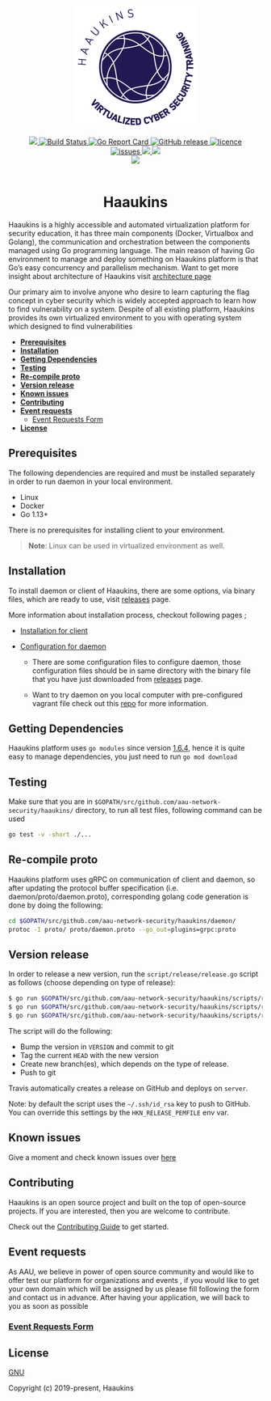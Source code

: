 
<p align="center"> 
<img src=".github/logo/blue240px.png"  />
<div align="center">
<a href="https://beta.ntp-event.dk">
  <img src=https://img.shields.io/badge/platform-try%20haaukins-brightgreen>
  </a>
  <a href="https://travis-ci.com/aau-network-security/haaukins">
    <img src="https://travis-ci.com/aau-network-security/haaukins.svg?branch=master" alt="Build Status">
  </a>
  <a href="https://goreportcard.com/badge/github.com/aau-network-security/haaukins">
    <img src="https://goreportcard.com/badge/github.com/aau-network-security/haaukins?style=flat-square" alt="Go Report Card">
  </a>
  <a href="https://github.com/aau-network-security/haaukins/releases">
    <img src="https://godoc.org/github.com/aau-network-security/haaukins?status.svg" alt="GitHub release">
  </a>
   <a href="https://www.gnu.org/licenses/gpl-3.0Â">
    <img src="https://img.shields.io/badge/License-GPLv3-blue.svg?longCache=true&style=flat-square" alt="licence">
  </a>
  <div align ="center">
  <a href="https://github.com/aau-network-security/haaukins/issues">
  <img src=https://img.shields.io/github/issues/aau-network-security/haaukins?style=flat-square alt="issues">
  
  </a>
  <a href="https://github.com/aau-network-security/haaukins/network/members">
  <img src=https://img.shields.io/github/forks/aau-network-security/haaukins >
  </a>
  <a href="https://github.com/aau-network-security/haaukins/stargazers">
  <img src=https://img.shields.io/github/stars/aau-network-security/haaukins></a>
  </div>
   <a href="https://api.dependabot.com/badges/status?host=github&repo=aau-network-security/haaukins">
  <img src="https://api.dependabot.com/badges/status?host=github&repo=aau-network-security/haaukins">
</a>
  </div>
&nbsp;
<div align="center">
<h1>Haaukins </h1>
</div>

Haaukins is a highly accessible and automated virtualization platform for security education, it has three main components (Docker, Virtualbox and Golang), the communication and orchestration between the components managed using Go programming language. The main reason of having Go environment to manage and deploy something on Haaukins platform is that Go’s easy concurrency and parallelism mechanism. Want to get more insight about architecture of Haaukins visit [architecture page](https://github.com/aau-network-security/haaukins/wiki/Architecture-of-Haaukins)

Our primary aim to involve anyone who desire to learn capturing the flag concept in cyber security which is widely accepted approach to learn how to find vulnerability on a system. Despite of all existing platform, Haaukins provides its own virtualized environment to you with operating system which designed to find vulnerabilities

- [__Prerequisites__](#prerequisites)
- [__Installation__](#installation)
- [__Getting Dependencies__](#getting-dependencies)
- [__Testing__](#testing)
- [__Re-compile proto__](#re-compile-proto)
- [__Version release__](#version-release)
- [__Known issues__](#known-issues)
- [__Contributing__](#contributing)
- [__Event requests__](#event-requests)
  - [Event Requests Form](#event-requests-form)
- [__License__](#license)


## __Prerequisites__

The following dependencies are required and must be installed separately in order to run daemon in your local environment.

* Linux 
* Docker
* Go 1.13+

There is no prerequisites for installing client to your environment. 

> **Note**: Linux can be used in virtualized environment as well.

## __Installation__

To install daemon or client of Haaukins,  there are some options, via binary files, which are ready to use, visit [releases](https://github.com/aau-network-security/haaukins/releases) page.

More information about installation process, checkout following pages ; 

* [Installation for client](https://github.com/aau-network-security/haaukins/wiki/Installation) 


* [Configuration for daemon](https://github.com/aau-network-security/haaukins/wiki/Configuring-the-daemon)
  - There are some configuration files to configure daemon, those configuration files should be in same directory with the binary file that you have just downloaded from [releases](https://github.com/aau-network-security/haaukins/releases) page. 
  
  - Want to try daemon on you local computer with pre-configured vagrant file check out this [repo](https://github.com/aau-network-security/sec0x) for more information. 


## __Getting Dependencies__

Haaukins platform uses `go modules` since version [1.6.4](https://github.com/aau-network-security/haaukins/releases/tag/1.6.4), hence it is quite easy to manage dependencies, you just need to run `go mod download` 

## __Testing__

Make sure that you are in `$GOPATH/src/github.com/aau-network-security/haaukins/` directory, to run all test files, following command can be used

```bash
go test -v -short ./...
```

## __Re-compile proto__

Haaukins platform uses gRPC on communication of client and daemon, so after updating the protocol buffer specification (i.e. daemon/proto/daemon.proto), corresponding golang code generation is done by doing the following:
```bash
cd $GOPATH/src/github.com/aau-network-security/haaukins/daemon/
protoc -I proto/ proto/daemon.proto --go_out=plugins=grpc:proto
```

## __Version release__

In order to release a new version, run the `script/release/release.go` script as follows (choose depending on type of release):
```bash
$ go run $GOPATH/src/github.com/aau-network-security/haaukins/scripts/release/release.go major
$ go run $GOPATH/src/github.com/aau-network-security/haaukins/scripts/release/release.go minor
$ go run $GOPATH/src/github.com/aau-network-security/haaukins/scripts/release/release.go patch
```
The script will do the following:

- Bump the version in `VERSION` and commit to git
- Tag the current `HEAD` with the new version
- Create new branch(es), which depends on the type of release.
- Push to git

Travis automatically creates a release on GitHub and deploys on `server`.

Note: by default the script uses the `~/.ssh/id_rsa` key to push to GitHub.
You can override this settings by the `HKN_RELEASE_PEMFILE` env var.

## __Known issues__

Give a  moment and check known issues over [here](https://github.com/aau-network-security/haaukins/issues)

## __Contributing__

Haaukins is an open source project and built on the top of open-source projects. If you are interested, then you are welcome to contribute.

Check out the [Contributing Guide](.github/CONTRIBUTING.md) to get started.

## __Event requests__

As AAU, we believe in power of open source community and would like to offer test our platform for organizations and events , if you would like to get your own domain which will be assigned by us please fill following the form and contact us in advance.
After having your application, we will back to you as soon as possible 

### [Event Requests Form](https://docs.google.com/forms/d/e/1FAIpQLSeyFTle_29Afck00hSHPU5nWT7QMWYd42yB76ABIoIMCewdRg/viewform)


## __License__

[GNU](https://github.com/aau-network-security/haaukins/blob/master/LICENSE)

Copyright (c) 2019-present, Haaukins
